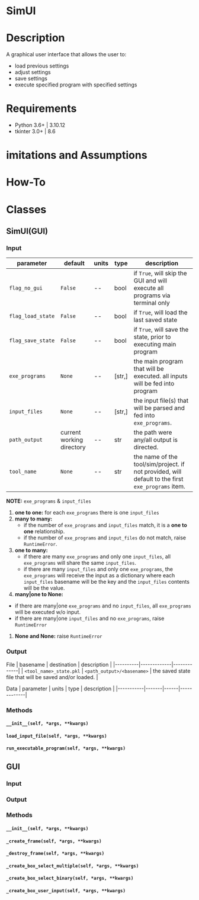 # SimUI

# Description

A graphical user interface that allows the user to:
- load previous settings
- adjust settings
- save settings
- execute specified program with specified settings

# Requirements
- Python 3.6+ | 3.10.12
- tkinter 3.0+ | 8.6

# imitations and Assumptions

# How-To

# Classes

## SimUI(GUI)

### Input

| parameter | default | units | type |description |
|-----------|---------|-------|------|------------|
| `flag_no_gui` | `False` | -- | bool | if `True`, will skip the GUI and will execute all programs via terminal only |
| `flag_load_state` | `False` | -- | bool | if `True`, will load the last saved state |
| `flag_save_state` | `False` | -- | bool | if `True`, will save the state, prior to executing main program |
| `exe_programs` | `None` | -- | [str,] | the main program that will be executed. all inputs will be fed into program |
| `input_files` | `None` | -- | [str,] | the input file(s) that will be parsed and fed into `exe_programs`. |
| `path_output` | current working directory | -- | str | the path were any/all output is directed. |
| `tool_name` | `None` | -- | str | the name of the tool/sim/project. if not provided, will default to the first `exe_programs` item. |

**NOTE:** `exe_programs` & `input_files`
1) **one to one:** for each `exe_programs` there is one `input_files`
1) **many to many:**
   - if the number of `exe_programs` and `input_files` match, it is a **one to one** relationship.
   - if the number of `exe_programs` and `input_files` do not match, raise `RuntimeError`.
1) **one to many:**
   - if there are many `exe_programs` and only one `input_files`, all `exe_programs` will share the same `input_files`.
   - if there are many `input_files` and only one `exe_programs`, the `exe_programs` will receive the input as a dictionary where each `input_files` basename will be the key and the `input_files` contents will be the value.
1) **many|one to None:**
  - if there are many|one `exe_programs` and no `input_files`, all `exe_programs` will be executed w/o input.
  - if there are many|one `input_files` and no `exe_programs`, raise `RuntimeError`
1) **None and None:** raise `RuntimeError`

### Output

File
| basename | destination | description |
|----------|-------------|-------------|
| `<tool_name>_state.pkl` | `<path_output>/<basename>` | the saved state file that will be saved and/or loaded. |

Data
| parameter | units | type | description |
|-----------|-------|------|-------------|

### Methods

#### `__init__(self, *args, **kwargs)`

#### `load_input_file(self, *args, **kwargs)`

#### `run_executable_program(self, *args, **kwargs)`

## GUI

### Input

### Output

### Methods

#### `__init__(self, *args, **kwargs)`

#### `_create_frame(self, *args, **kwargs)`

#### `_destroy_frame(self, *args, **kwargs)`

#### `_create_box_select_multiple(self, *args, **kwargs)`

#### `_create_box_select_binary(self, *args, **kwargs)`

#### `_create_box_user_input(self, *args, **kwargs)`
